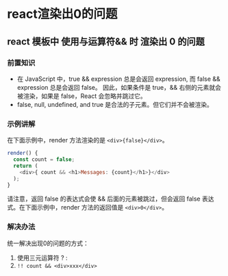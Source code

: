 # react渲染出0的问题
## react 模板中 使用与运算符&& 时 渲染出 0 的问题
### 前置知识
- 在 JavaScript 中，true && expression 总是会返回 expression, 而 false && expression 总是会返回 false。
因此，如果条件是 true，&& 右侧的元素就会被渲染，如果是 false，React 会忽略并跳过它。
- false, null, undefined, and true 是合法的子元素。但它们并不会被渲染。

### 示例讲解
在下面示例中，render 方法渲染的是 `<div>{false}</div>`。
```js
render() {  
  const count = false;  
  return (
    <div>{ count && <h1>Messages: {count}</h1>}</div>
  );
}
```
请注意，返回 false 的表达式会使 && 后面的元素被跳过，但会返回 false 表达式。在下面示例中，render 方法的返回值是 `<div>0</div>`。

### 解决办法
统一解决出现0的问题的方式：  
1. 使用三元运算符  ? :
2. `!! count && <div>xxx</div>`

